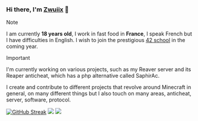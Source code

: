 ### Hi there, I'm [Zwuiix](https://Zwuiix-cmd.github.io) 👋

> [!NOTE]  
> I am currently **18 years old**, I work in fast food in **France**, I speak French but I have difficulties in English. I wish to join the prestigious [42 school](https://42.fr/) in the coming year.

> [!IMPORTANT]  
> I'm currently working on various projects, such as my Reaver server and its Reaper anticheat, which has a php alternative called SaphirAc.


I create and contribute to different projects that revolve around Minecraft in general, on many different things but I also touch on many areas, anticheat, server, software, protocol.

[![GitHub Streak](https://github-readme-streak-stats.herokuapp.com/?user=Zwuiix-cmd&theme=dark)](https://github.com/DenverCoder1/github-readme-streak-stats)
[<img src="https://github-readme-stats-nine-jade-52.vercel.app/api?username=Zwuiix-cmd&theme=dark&count_private=true&include_all_commits=true&show_icons=true" />](https://github.com/anuraghazra/github-readme-stats)
[<img src="https://github-readme-stats-nine-jade-52.vercel.app/api/top-langs?username=Zwuiix-cmd&hide=css,cmake,batchfile,html&theme=dark&langs_count=8&layout=compact&card_width=320&include_all_commits=true&show_icons=true" />](https://github.com/anuraghazra/github-readme-stats)
